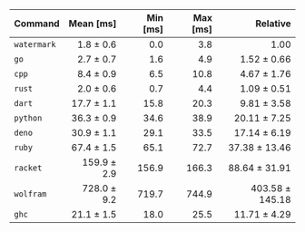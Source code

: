 | Command | Mean [ms] | Min [ms] | Max [ms] | Relative |
|:---|---:|---:|---:|---:|
| `watermark` | 1.8 ± 0.6 | 0.0 | 3.8 | 1.00 |
| `go` | 2.7 ± 0.7 | 1.6 | 4.9 | 1.52 ± 0.66 |
| `cpp` | 8.4 ± 0.9 | 6.5 | 10.8 | 4.67 ± 1.76 |
| `rust` | 2.0 ± 0.6 | 0.7 | 4.4 | 1.09 ± 0.51 |
| `dart` | 17.7 ± 1.1 | 15.8 | 20.3 | 9.81 ± 3.58 |
| `python` | 36.3 ± 0.9 | 34.6 | 38.9 | 20.11 ± 7.25 |
| `deno` | 30.9 ± 1.1 | 29.1 | 33.5 | 17.14 ± 6.19 |
| `ruby` | 67.4 ± 1.5 | 65.1 | 72.7 | 37.38 ± 13.46 |
| `racket` | 159.9 ± 2.9 | 156.9 | 166.3 | 88.64 ± 31.91 |
| `wolfram` | 728.0 ± 9.2 | 719.7 | 744.9 | 403.58 ± 145.18 |
| `ghc` | 21.1 ± 1.5 | 18.0 | 25.5 | 11.71 ± 4.29 |
